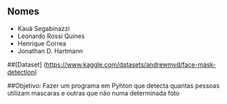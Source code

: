 ## Nomes

- Kauã Segabinazzi
- Leonardo Rossi Quines
- Henrique Correa
- Jonathan D. Hartmann

##[Dataset] (https://www.kaggle.com/datasets/andrewmvd/face-mask-detection)

##Objetivo: Fazer um programa em Pyhton que detecta quantas pessoas utilizam mascaras e outras que não numa determinada foto 
